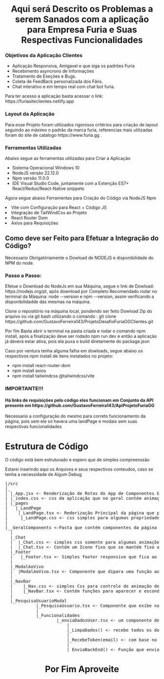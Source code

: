 <h1 align="center">Aqui será Descrito os Problemas a serem Sanados com a aplicação para Empresa Furia e Suas Respectivas Funcionalidades</h1>
<h3>Objetivos da Aplicação Clientes</h3>
<ul>
  <li>
    Aplicação Responsiva, Amigavel e que siga os padrões Furia 
  </li>
  <li>
    Recebimento asyncrono de Informações 
  </li>
  <li>
    Tratamento de Exeções e Bugs.
  </li>
  <li>
    Coleta de FeedBack personalizada dos Fãns.
  </li>
  <li>
    Chat interativo e em tempo real com chat bot furia.
  </li>
</ul>
<p>
 Para ter acesso a aplicação basta acessar o link: https://furiasiteclientes.netlify.app
</p>
<h3>Layout da Aplicação</h3>
<p>
  Para esse Projeto foram utilizados rigorosos critérios para criação de layout seguindo ao máximo o padrão da marca furia, referencias mais utilizadas foram do site de catalogo https://www.furia.gg .
</p>
<h3>Ferramentas Utilizadas</h3>
<p>
  Abaixo segue as ferramentas utilizadas para Criar a Aplicação
</p>
<ul>
  <li>
    Sistema Operacional Windows 10
  </li>
  <li>
    NodeJS versão 22.12.0
  </li>
  <li>
    Npm versão 11.0.0
  </li>
  <li>
    IDE Visual Studio Code, juntamente com a Extenção ES7+ React/Redux/React-Native snippets
  </li>
</ul>
<p>Agora segue abaixo Ferramentas para Criação do Código via NodeJS Npm</p>
  <li>
    Vite com Configuração para React + Código JS
  </li>
  <li>
    Integração de TailWindCss ao Projeto
  </li>
  <li>
    React Router Dom
  </li>
  <li>
    Axios para Requisições
  </li>
<h2>Como deve ser Feito para Efetuar a Integração do Código?</h2>
<p>
  Necessario Obrigatóriamente o Dowload de NODEJS e disponibilidade do NPM do node.
</p>
<h3>
  Passo a Passo:
</h3>
<p>
  Efetue o Download do NodeJs em sua Máquina, segue o link de Dowload: https://nodejs.org/pt, após download por Completo Recomendado rodar no terminal da Máquina: node --version e npm --version, assim verificando a disponibilidadde das mesmas na máquina.
</p>
<p>
  Clone o repositório na máquina local, pondendo ser feito Dowload Zip do arquivo ou via git bash utilizando o comando : git clone https://github.com/GustavoFerreira143/ProjetoDesafioFuriaGGClientes.git
</p>
<p>
  Por fim Basta abrir o terminal na pasta criada e rodar o comando npm install, após a finalização deve ser rodado npm run dev e então a aplicação já deverá estar ativa, pois ela puxa o build diretamente do package.json
</p>
<p>
  Caso por ventura tenha alguma falha em dowloads, segue abaixo os respectivos npm install de itens instalados no projeto:
</p>
<ul>
  <li>
    npm install react-router-dom 
</li>
  <li>
    npm install axios 
</li>
  <li>
    npm install tailwindcss @tailwindcss/vite
</li>
</ul>
<h3>IMPORTANTE!!!</h3>
<h4>Há links de requisições pelo código eles funcionam em Conjunto da API presente em https://github.com/GustavoFerreira143/ApiProjetoFuriaGG</h4>
<p>Necessario a configuração do mesmo para correto funcionamento da página, pois sem ele só havera uma landPage e modais sem suas respectivas funcionalidades</p>

<h1>Estrutura de Código</h1>
<p>O código está bem estruturado e espero que de simples compreenssão </p>
<p>Estarei inserindo aqui os Arquivos e seus respectivos conteudos, caso se tenha a necessidade de Algum Debug</p>
<pre>
|/src
|_
| |_App.jsx <- Renderização de Rotas do App de Componentes Gerais, como Chat, NavBar, ModalAoVivo e Footer
| |_index.css <- css da aplicação que no geral contém animações feitas a manualmente para a aplicação
| |_pages
|   |_LandPage
|    |_LandPage.tsx <- Rederização Principal da página que puxa o componente PesquisaUsuario para Inserção de Modal de Feedback organizado, localizado na rota /, contém função para ReceberNoticias que podem ser alteradas por funcionários e useEffect para  animação do componente de noticias        |   
|     |_LandPage.css <- css simples para algumas propriedades da landPage como o NavBar
|  
|__GeralComponents <-Pasta que contém componentes da página que podem ser reutilizados, Chat, Modal, Pesquisa, NavBar e Footer
  |
  |_Chat
  |  |_Chat.css <- simples css somente para algumas animações e balão de mensagens
  |  |_Chat.tsx <- Contém um Icone fixo que se mantém fixo ao final da tela de usuario de forma responsiva, modal responsivo para visulização do chat e lógica para envio de mensagem tratada e recebimento de mensagem de forma personalizada envio de mensagem é feito pela função EnviaMensagem()               
  |_Footer
  |   |_Footer.tsx <- Simples footer responsivo que fica ao final da tela contendo alguns links e rede Social Furia
  |   
  |_ModalAoVivo
  |  |ModalAoVivo.tsx <- Componente que dipara uma função ao servidor ao ser montado para busca de jogos em que a furia está ao vivo, caso esteja exibe um Modal com mensagem de ao Vivo e link para Transmissão
  |  
  |_NavBar
  |    |_Nav.css <- simples Css para controle de animação de exibição 
  |    |_NavBar.tsx <- Contém funções para aparecer e esconder NavBar com base no Scroll de tela e Contém redirects para redes sociais e estatisticas do time Furia
  |
  |_PesquisaUsuarioModal
            |_PesquisaUsuario.tsx <- Componente que exibe na página um elemnto visual para feedback de usuário e 2 modais sendo eles 1 para os inputs de pesquisa e outro para confirmação de senha, as funcionalidades de envio de formulario e sanitização de inputs de usuário se encontram na pasta que abaixo 
            |
            |_Funcionalidades
                    |_enviaDadosUser.tsx <- um componente de funções utilizados para Satização de dados digitados pelo usuário, envio da requisição para recebimento de token e envio do final para cadastro do formulario de usuario, funções abaixo
                        |
                        |_LimpaDados() <- recebe todos os dados do formulario e filtra buscando irregularidades e valores inválidos se ocorre tudo certo ele chama a função RecebeToken e envia o email do usuario no parametro
                        |    
                        |_RecebeToken(email) <- com base no email recebido via parametro envia uma requisição servidor que deve fazer o envio do token para o email do usuario, e armazena o id do token para envio de dados finais
                        |    
                        |_EnviaBackEnd() <- Função que envia todos os dados dados do usuário para a API armazenar no banco e reseta os campos em caso de sucesso ou retorna erro em caso falha.
</pre>


<h1 align="center">Por Fim Aproveite</h1>
